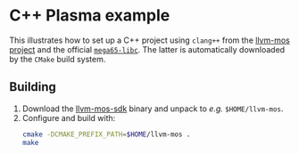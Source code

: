 # C++ Plasma example

This illustrates how to set up a C++ project using `clang++` from the
[llvm-mos project](https://llvm-mos.org/wiki/Welcome)
and the official [`mega65-libc`](https://github.com/MEGA65/mega65-libc).
The latter is automatically downloaded by the `CMake` build system.

## Building

1. Download the [llvm-mos-sdk](https://github.com/llvm-mos/llvm-mos-sdk/releases) binary
   and unpack to _e.g._ `$HOME/llvm-mos`.
2. Configure and build with:
   ~~~ bash
   cmake -DCMAKE_PREFIX_PATH=$HOME/llvm-mos . 
   make
   ~~~

